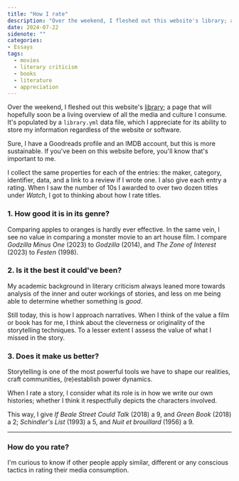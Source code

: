 ```yaml
---
title: "How I rate"
description: "Over the weekend, I fleshed out this website's library; a page that will hopefully soon be a living overview of all the media and culture I consume. When I saw the number of 10s I awarded two over two dozen titles under Watch, I got to thinking about how I rate titles."
date: 2024-07-22
sidenote: ""
categories:
- Essays
tags:
  - movies
  - literary criticism
  - books
  - literature
  - appreciation
---
```

Over the weekend, I fleshed out this website's [library](/library); a page that will hopefully soon be a living overview of all the media and culture I consume. It's populated by a `library.yml` data file, which I appreciate for its ability to store my information regardless of the website or software.

Sure, I have a Goodreads profile and an IMDB account, but this is more sustainable. If you've been on this website before, you'll know that's important to me.

I collect the same properties for each of the entries: the maker, category, identifier, data, and a link to a review if I wrote one. I also give each entry a rating. When I saw the number of 10s I awarded to over two dozen titles under _Watch_, I got to thinking about how I rate titles.

### 1. How good it is in its genre?
Comparing apples to oranges is hardly ever effective. In the same vein, I see no value in comparing a monster movie to an art house film. I compare _Godzilla Minus One_ (2023) to _Godzilla_ (2014), and _The Zone of Interest_ (2023) to _Festen_ (1998).

### 2. Is it the best it could've been?
My academic background in literary criticism always leaned more towards analysis of the inner and outer workings of stories, and less on me being able to determine whether something is _good_. 

Still today, this is how I approach narratives. When I think of the value a film or book has for me, I think about the cleverness or originality of the storytelling techniques. To a lesser extent I assess the value of what I missed in the story.

### 3. Does it make us better?
Storytelling is one of the most powerful tools we have to shape our realities, craft communities, (re)establish power dynamics.
 
When I rate a story, I consider what its role is in how we write our own histories; whether I think it respectfully depicts the characters involved.

This way, I give _If Beale Street Could Talk_ (2018) a 9, and _Green Book_ (2018) a 2; _Schindler's List_ (1993) a 5, and _Nuit et brouillard_ (1956) a 9.

---

### How do you rate?
I'm curious to know if other people apply similar, different or any conscious tactics in rating their media consumption. 